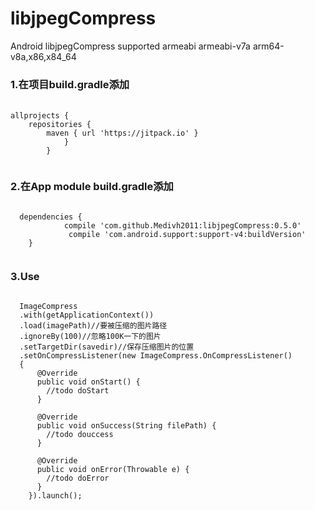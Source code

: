 # libjpegCompress
Android libjpegCompress supported armeabi armeabi-v7a arm64-v8a,x86,x84_64</br>

### 1.在项目build.gradle添加
   <pre> <code>
allprojects {
	repositories {
		maven { url 'https://jitpack.io' }
		    }
	    }
	</code></pre>
	
### 2.在App module build.gradle添加
  
  <pre><code>
  dependencies {
	        compile 'com.github.Medivh2011:libjpegCompress:0.5.0'
	         compile 'com.android.support:support-v4:buildVersion'
	}
	</code></pre>
	
### 3.Use
  <pre><code>
  ImageCompress
  .with(getApplicationContext())
  .load(imagePath)//要被压缩的图片路径
  .ignoreBy(100)//忽略100K一下的图片
  .setTargetDir(savedir)//保存压缩图片的位置
  .setOnCompressListener(new ImageCompress.OnCompressListener() 
  {
      @Override
      public void onStart() {
        //todo doStart
      }

      @Override
      public void onSuccess(String filePath) {
        //todo douccess
      }

      @Override
      public void onError(Throwable e) {
        //todo doError
      }
    }).launch();
    </code>
    <pre>
    
  

